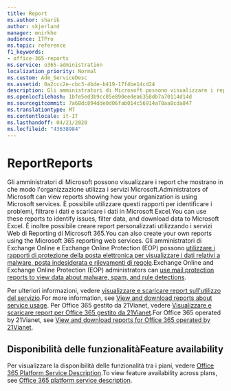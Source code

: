 ```yaml
---
title: Report
ms.author: sharik
author: skjerland
manager: mnirkhe
audience: ITPro
ms.topic: reference
f1_keywords:
- office-365-reports
ms.service: o365-administration
localization_priority: Normal
ms.custom: Adm_ServiceDesc
ms.assetid: 0a2ccc2e-cbc3-4bde-b419-17f4be14cd24
description: Gli amministratori di Microsoft possono visualizzare i report che mostrano in che modo l'organizzazione utilizza i servizi Microsoft. È possibile utilizzare questi rapporti per identificare i problemi, filtrare i dati e scaricare i dati in Microsoft Excel. È inoltre possibile creare report personalizzati utilizzando i servizi Web di Reporting di Microsoft 365. Gli amministratori di Exchange Online e Exchange Online Protection (EOP) possono utilizzare i rapporti di protezione della posta elettronica per visualizzare i dati relativi a malware, posta indesiderata e rilevamenti di regole.
ms.openlocfilehash: 1bfe5ed3b9cc85e890eedea6358db7a70114d14d
ms.sourcegitcommit: 7a68dc894dde0d06fab014c56914a78aa8cda847
ms.translationtype: MT
ms.contentlocale: it-IT
ms.lasthandoff: 04/21/2020
ms.locfileid: "43638984"
---
```

# <a name="reports"></a><span data-ttu-id="e16bf-106">Report</span><span class="sxs-lookup"><span data-stu-id="e16bf-106">Reports</span></span>

<span data-ttu-id="e16bf-107">Gli amministratori di Microsoft possono visualizzare i report che mostrano in che modo l'organizzazione utilizza i servizi Microsoft.</span><span class="sxs-lookup"><span data-stu-id="e16bf-107">Administrators of Microsoft can view reports showing how your organization is using Microsoft services.</span></span> <span data-ttu-id="e16bf-108">È possibile utilizzare questi rapporti per identificare i problemi, filtrare i dati e scaricare i dati in Microsoft Excel.</span><span class="sxs-lookup"><span data-stu-id="e16bf-108">You can use these reports to identify issues, filter data, and download data to Microsoft Excel.</span></span> <span data-ttu-id="e16bf-109">È inoltre possibile creare report personalizzati utilizzando i servizi Web di Reporting di Microsoft 365.</span><span class="sxs-lookup"><span data-stu-id="e16bf-109">You can also create your own reports using the Microsoft 365 reporting web services.</span></span> <span data-ttu-id="e16bf-110">Gli amministratori di Exchange Online e Exchange Online Protection (EOP) possono [utilizzare i rapporti di protezione della posta elettronica per visualizzare i dati relativi a malware, posta indesiderata e rilevamenti di regole](https://go.microsoft.com/fwlink/p/?LinkId=401102).</span><span class="sxs-lookup"><span data-stu-id="e16bf-110">Exchange Online and Exchange Online Protection (EOP) administrators can [use mail protection reports to view data about malware, spam, and rule detections](https://go.microsoft.com/fwlink/p/?LinkId=401102).</span></span>
  
<span data-ttu-id="e16bf-111">Per ulteriori informazioni, vedere [visualizzare e scaricare report sull'utilizzo del servizio](https://go.microsoft.com/fwlink/p/?LinkID=270182).</span><span class="sxs-lookup"><span data-stu-id="e16bf-111">For more information, see [View and download reports about service usage](https://go.microsoft.com/fwlink/p/?LinkID=270182).</span></span> <span data-ttu-id="e16bf-112">Per Office 365 gestito da 21Vianet, vedere [Visualizzare e scaricare report per Office 365 gestito da 21Vianet](https://go.microsoft.com/fwlink/?LinkID=733348&amp;clcid=0x409).</span><span class="sxs-lookup"><span data-stu-id="e16bf-112">For Office 365 operated by 21Vianet, see [View and download reports for Office 365 operated by 21Vianet](https://go.microsoft.com/fwlink/?LinkID=733348&amp;clcid=0x409).</span></span>
  
## <a name="feature-availability"></a><span data-ttu-id="e16bf-113">Disponibilità delle funzionalità</span><span class="sxs-lookup"><span data-stu-id="e16bf-113">Feature availability</span></span>

<span data-ttu-id="e16bf-114">Per visualizzare la disponibilità delle funzionalità tra i piani, vedere [Office 365 Platform Service Description](office-365-platform-service-description.md).</span><span class="sxs-lookup"><span data-stu-id="e16bf-114">To view feature availability across plans, see [Office 365 platform service description](office-365-platform-service-description.md).</span></span>
  

